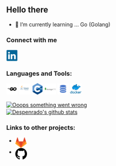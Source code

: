 ## Hello there

- 🌱 I’m currently learning ... Go (Golang)

### Connect with me

  <a href="https://www.linkedin.com/in/stepanenko-nikita-3882001a3">
    <img height="30" align="middle" src="./img/LinkedIn_Logo.png" title="Linked in" alt="Nikita Stepanenko"/>
  </a>
  </br>

### Languages and Tools:

<code><img height="30" src="https://raw.githubusercontent.com/github/explore/80688e429a7d4ef2fca1e82350fe8e3517d3494d/topics/go/go.png" title="Go/ golang" alt="Go/ golang"></code>
<code><img height="30" src="https://raw.githubusercontent.com/github/explore/80688e429a7d4ef2fca1e82350fe8e3517d3494d/topics/java/java.png" title="Java + Spring boot" alt="Java + Spring boot"></code>
<code><img height="30" src="https://raw.githubusercontent.com/github/explore/80688e429a7d4ef2fca1e82350fe8e3517d3494d/topics/cpp/cpp.png" title="C++" alt="C++"></code>
<code><img height="30" src="https://raw.githubusercontent.com/github/explore/5c058a388828bb5fde0bcafd4bc867b5bb3f26f3/topics/mongodb/mongodb.png" title="MongoDB" alt="MongoDB"></code>
<code><img height="30" src="https://raw.githubusercontent.com/github/explore/80688e429a7d4ef2fca1e82350fe8e3517d3494d/topics/sql/sql.png" title="SQL" alt="SQL"></code>
<code><img height="30" src="https://raw.githubusercontent.com/github/explore/80688e429a7d4ef2fca1e82350fe8e3517d3494d/topics/docker/docker.png" title="docker" alt="docker"></code>

<!-- <code><img height="28" src="https://raw.githubusercontent.com/github/explore/80688e429a7d4ef2fca1e82350fe8e3517d3494d/topics/opengl/opengl.png" title="OpenGL" alt="OpenGL"></code> -->

  <a href="https://github.com/Despenrado">
    <img align="center" src="https://github-readme-stats.vercel.app/api/top-langs/?username=Despenrado&theme=tokyonight" title="this graph does not show my language skills" alt="Ooops something went wrong"/>
  </a>
<br />
  <a href="https://github.com/Despenrado">
  <img align="center" src="https://github-readme-stats.vercel.app/api?username=Despenrado&show_icons=true&include_all_commits=true&theme=tokyonight" alt="Despenrado's github stats" alt="Ooops something went wrong"/>
  </a>

### Links to other projects:

- <a href="https://gitlab.com/Despenrado">
    <img height="28" align="middle" src="./img/GitLab.png" title="GitLab" alt="GitLab: @Despenrado"/>
  </a>

- <a href="https://github.com/Despenrado">
    <img height="31" align="middle" src="./img/github.png" title="Github" alt="Github: Despenrado"/>
  </a>
